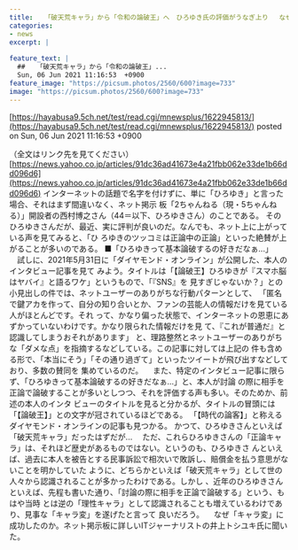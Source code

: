 ```yaml
---
title:  　「破天荒キャラ」から「令和の論破王」へ　ひろゆき氏の評価がうなぎ上り　 なぜ？　識者が指摘した「深い理由」  
categories:
- news
excerpt: |
  
feature_text: |
  ##  　「破天荒キャラ」から「令和の論破王」...
  Sun, 06 Jun 2021 11:16:53  +0900
feature_image: "https://picsum.photos/2560/600?image=733"
image: "https://picsum.photos/2560/600?image=733"
---
```


[https://hayabusa9.5ch.net/test/read.cgi/mnewsplus/1622945813/](https://hayabusa9.5ch.net/test/read.cgi/mnewsplus/1622945813/)
posted on Sun, 06 Jun 2021 11:16:53  +0900

<!--more-->

（全文はリンク先を見てください） [https://news.yahoo.co.jp/articles/91dc36ad41673e4a21fbb062e33de1b66dd096d6](https://news.yahoo.co.jp/articles/91dc36ad41673e4a21fbb062e33de1b66dd096d6) インターネットの話題で名字を付けずに、単に「ひろゆき」と言った場合、それはまず間違いなく、ネット掲示 板「2ちゃんねる（現・5ちゃんねる）」開設者の西村博之さん（44＝以下、ひろゆきさん）のことである。 そのひろゆきさんだが、最近、実に評判が良いのだ。なんでも、ネット上に上がっている声を見てみると、「ひ ろゆきのツッコミは正論中の正論」といった絶賛が上がることが多いのである。 ■「ひろゆきって基本論破するの好きだなぁ...」 　試しに、2021年5月31日に「ダイヤモンド・オンライン」が公開した、本人のインタビュー記事を見て みよう。タイトルは「【論破王】ひろゆきが『スマホ脳はヤバイ』と語るワケ」というもので、「『SNS』を 見すぎじゃないか？」との小見出しの件では、ネットユーザーのありがちな行動パターンとして、 「匿名で鍵アカを作って、自分の知り合いとか、ファンの芸能人の情報だけを見ている人がほとんどです。それ って、かなり偏った状態で、インターネットの恩恵にあずかっていないわけです。かなり限られた情報だけを見 て、『これが普通だ』と認識してしまうおそれがあります」 と、理路整然とネットユーザーのありがちな「ダメな点」を指摘するなどしている。この記事に対しては上記の 件も含める形で、「本当にそう」「その通り過ぎて」といったツイートが飛び出すなどしており、多数の賛同を 集めているのだ。 　また、特定のインタビュー記事に限らず、「ひろゆきって基本論破するの好きだなぁ...」と、本人が討論 の際に相手を正論で論破することが多いとしつつ、それを評価する声も多い。そのためか、前述の本人のインタ ビューのタイトルを見ると分かるが、タイトルの冒頭には「【論破王】」との文字が冠されているほどである。 「【時代の論客】」と称えるダイヤモンド・オンラインの記事も見つかる。 かつて、ひろゆきさんといえば「破天荒キャラ」だったはずだが... 　ただ、これらひろゆきさんの「正論キャラ」は、それほど歴史があるものではない。というのも、ひろゆきさ んといえば、過去に本人を被告とする民事訴訟で相次いで敗訴し、賠償金を払う意思がないことを明かしていた ように、どちらかといえば「破天荒キャラ」として世の人々から認識されることが多かったわけである。しかし 、近年のひろゆきさんといえば、先程も書いた通り、「討論の際に相手を正論で論破する」という、もはや当時 とは逆の「理性キャラ」として認識されることも増えているわけであり、見事な「キャラ変」を遂げたと言って 良いだろう。 　なぜ「キャラ変」に成功したのか。ネット掲示板に詳しいITジャーナリストの井上トシユキ氏に聞いた。
